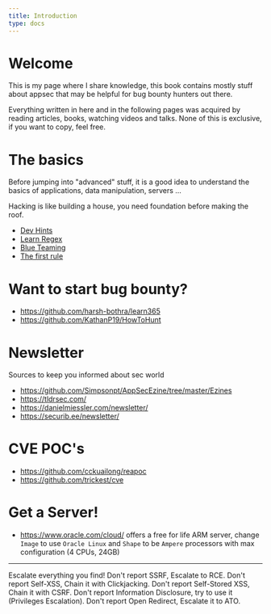 ```yaml
---
title: Introduction
type: docs
---
```


# Welcome

This is my page where I share knowledge, this book contains mostly stuff about appsec that may be helpful for bug bounty hunters out there.

Everything written in here and in the following pages was acquired by reading articles, books, watching videos and talks. None of this is exclusive, if you want to copy, feel free.

# The basics

Before jumping into "advanced" stuff, it is a good idea to understand the basics of applications, data manipulation, servers ...

Hacking is like building a house, you need foundation before making the roof.

- [Dev Hints](https://devhints.io/)
- [Learn Regex](https://github.com/ziishaned/learn-regex)
- [Blue Teaming](https://www.blueteamsacademy.com/)
- [The first rule](https://sol.gfxile.net/dontask.html)

# Want to start bug bounty?

- https://github.com/harsh-bothra/learn365
- https://github.com/KathanP19/HowToHunt

# Newsletter

Sources to keep you informed about sec world

- https://github.com/Simpsonpt/AppSecEzine/tree/master/Ezines
- https://tldrsec.com/
- https://danielmiessler.com/newsletter/
- https://securib.ee/newsletter/

# CVE POC's

- https://github.com/cckuailong/reapoc
- https://github.com/trickest/cve

# Get a Server!

- https://www.oracle.com/cloud/ offers a free for life ARM server, change `Image` to use `Oracle Linux` and `Shape` to be `Ampere` processors with max configuration (4 CPUs, 24GB)

-----

Escalate everything you find!
Don't report SSRF, Escalate to RCE.
Don't report Self-XSS, Chain it with Clickjacking.
Don't report Self-Stored XSS, Chain it with CSRF.
Don't report Information Disclosure, try to use it (Privileges Escalation).
Don't report Open Redirect, Escalate it to ATO.
